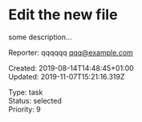 # Edit the new file

some description...

Reporter: qqqqqq <qqq@example.com>  

Created: 2019-08-14T14:48:45+01:00  
Updated: 2019-11-07T15:21:16.319Z

Type: task  
Status: selected  
Priority: 9
